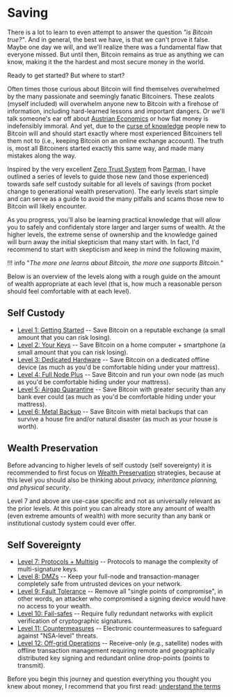 # Saving

<!--
Lord Jesus Christ
Son of God
Have mercy on me, a sinner

-->


There is a lot to learn to even attempt
 to answer the question *"is Bitcoin true?"*.
And in general, the best we have, is that
 we can't prove it false.
Maybe one day we will, and we'll realize 
 there was a fundamental flaw that everyone missed.
But until then, Bitcoin remains as true as anything we
 can know, making it the the hardest and
 most secure money in the world.

Ready to get started? But where to start?

Often times those curious about Bitcoin
 will find themselves overwhelmed by the
 many passionate and seemingly fanatic
 Bitcoiners.
These zealots (myself included) will overwhelm anyone new to Bitcoin
 with a firehose of information, including
 hard-learned lessons and important
 dangers.
Or we'll talk someone's ear off about 
 [Austrian Economics](https://mises.org/what-austrian-economics)
 or how fiat money is indefensibly immoral.
And yet, due to the 
 [curse of knowledge](https://en.wikipedia.org/wiki/Curse_of_knowledge)
 people new to Bitcoin will and should start 
 exactly where most experienced
 Bitcoiners tell them not to (i.e., keeping Bitcoin on an online exchange account).
The truth is, most all Bitcoiners started exactly this same way,
 and made many mistakes along the way.

Inspired by the very excellent 
 [Zero Trust System](https://armantheparman.com/bitcoin-storage-get-better/)
 from 
 [Parman](https://armantheparman.com/about-contact/),
 I have outlined a series of levels to guide those
 new (and those experienced) towards 
 safe self custody suitable for all levels of savings
 (from pocket change to generational wealth preservation).
The early levels start simple and can serve as a guide
 to avoid the many pitfalls and scams those new
 to Bitcoin will likely encounter.

As you progress, you'll also be learning practical
 knowledge that will allow you to safely and
 confidentaly store larger and larger sums of wealth.
At the higher levels, the extreme sense of ownership
 and the knowledge gained will burn away the
 initial skepticism that many start with.
In fact, I'd recommend to start with skepticism
 and keep in mind the following maxim,

!!! info "*The more one learns about Bitcoin, the more one supports Bitcoin.*"
 
Below is an overview of the levels along with 
 a rough guide on the amount of wealth
 appropriate at each level (that is,
 how much a reasonable person should
 feel comfortable with at each level).

## Self Custody

* [Level 1: Getting Started](self-custody/level-1/) -- Save Bitcoin on a reputable exchange (a small amount that you can risk losing).
* [Level 2: Your Keys](self-custody/level-2/) -- Save Bitcoin on a home computer + smartphone (a small amount that you can risk losing).
* [Level 3: Dedicated Hardware](self-custody/level-3/) -- Save Bitcoin on a dedicated offline device (as much as you'd be comfortable hiding under your mattress).
* [Level 4: Full Node Plus](self-custody/level-4/) -- Save Bitcoin and run your own node (as much as you'd be comfortable hiding under your mattress).
* [Level 5: Airgap Quarantine](self-custody/level-5/) -- Save Bitcoin with greater security than any bank ever could (as much as you'd be comfortable hiding under your mattress).
* [Level 6: Metal Backup](self-custody/level-6/) -- Save Bitcoin with metal backups that can survive a house fire and/or natural disaster (as much as your house is worth).

## Wealth Preservation

Before advancing to higher levels of
 self custody (self sovereignty)
 it is recommended to first focus on
 [Wealth Preservation](wealth/)
 strategies,
 because at this level you should also
 be thinking about
 *privacy, inheritance planning,
 and physical security*.

Level 7 and above are use-case specific
 and not as universally relevant as
 the prior levels. 
At this point you can already store any
 amount of wealth
 (even extreme amounts of wealth)
 with more security than any bank or
 institutional custody system could ever offer.

## Self Sovereignty
* [Level 7: Protocols + Multisig](self-sovereignty/level-7/) -- Protocols to manage the complexity of multi-signature keys.
* [Level 8: DMZs](self-sovereignty/level-8/) -- Keep your full-node and transaction-manager completely safe from untrusted devices on your network.
* [Level 9: Fault Tolerance](self-sovereignty/level-9/) -- Remove all "single points of compromise", in other words, an attacker who compromised a signing device would have no access to your wealth.
* [Level 10: Fail-safes](self-sovereignty/level-10/) -- Require fully redundant networks with explicit verification of cryptographic signatures.
* [Level 11: Countermeasures](self-sovereignty/level-11/) -- Electronic countermeasures to safeguard against "NSA-level" threats.
* [Level 12: Off-grid Operations](self-sovereignty/level-12/) -- Receive-only (e.g., satellite) nodes with offline transaction management requiring remote and geographically distributed key signing and redundant online drop-points (points to transmit).


Before you begin this journey and question everything you thought you knew about money,
 I recommend that you first read:
 [understand the terms](understand-the-terms.md)
